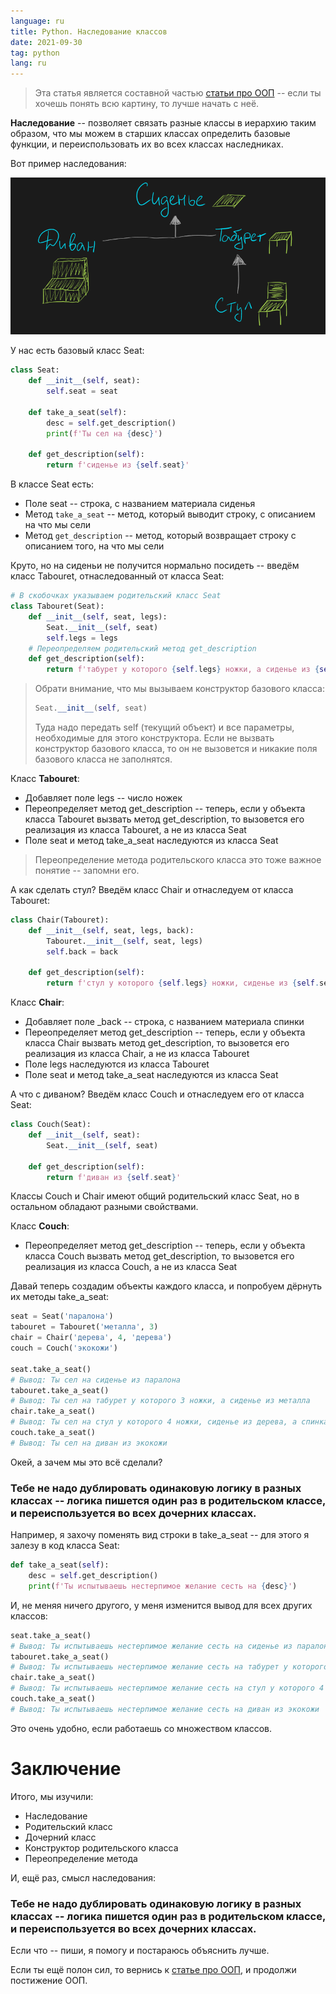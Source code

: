 ```yaml
---
language: ru
title: Python. Наследование классов
date: 2021-09-30
tag: python
lang: ru
---
```


> Эта статья является составной частью [статьи про ООП](../oop) -- если ты хочешь понять всю картину, то лучше начать с неё.

**Наследование** -- позволяет связать разные классы в иерархию таким образом, что мы можем в старших классах определить базовые функции, и переиспользовать их во всех классах наследниках.

Вот пример наследования:

![Наследование](/assets/images/python-classes-inheritance.png)

У нас есть базовый класс Seat:

```python
class Seat:
    def __init__(self, seat):
        self.seat = seat

    def take_a_seat(self):
        desc = self.get_description()
        print(f'Ты сел на {desc}')

    def get_description(self):
        return f'сиденье из {self.seat}'
```

В классе Seat есть:

* Поле seat -- строка, с названием материала сиденья
* Метод `take_a_seat` -- метод, который выводит строку, с описанием на что мы сели
* Метод `get_description` -- метод, который возвращает строку с описанием того, на что мы сели

Круто, но на сиденьи не получится нормально посидеть -- введём класс Tabouret, отнаследованный от класса Seat:

```python
# В скобочках указываем родительский класс Seat
class Tabouret(Seat):
    def __init__(self, seat, legs):
        Seat.__init__(self, seat)
        self.legs = legs
    # Переопределяем родительский метод get_description
    def get_description(self):
        return f'табурет у которого {self.legs} ножки, а сиденье из {self.seat}'
```

> Обрати внимание, что мы вызываем конструктор базового класса:
> ```python
> Seat.__init__(self, seat)
> ```
> Туда надо передать self (текущий объект) и все параметры, необходимые для этого конструктора.
> Если не вызвать конструктор базового класса, то он не вызовется и никакие поля базового класса не заполнятся.

Класс **Tabouret**:

* Добавляет поле legs -- число ножек
* Переопределяет метод get_description -- теперь, если у объекта класса Tabouret вызвать метод get_description, то вызовется его реализация из класса Tabouret, а не из класса Seat
* Поле seat и метод take_a_seat наследуются из класса Seat

> Переопределение метода родительского класса это тоже важное понятие -- запомни его.

А как сделать стул? Введём класс Chair и отнаследуем от класса Tabouret:

```python
class Chair(Tabouret):
    def __init__(self, seat, legs, back):
        Tabouret.__init__(self, seat, legs)
        self.back = back

    def get_description(self):
        return f'стул у которого {self.legs} ножки, сиденье из {self.seat}, а спинка из {self.back}'
```

Класс **Chair**:
* Добавляет поле _back -- строка, с названием материала спинки
* Переопределяет метод get_description -- теперь, если у объекта класса Chair вызвать метод get_description, то вызовется его реализация из класса Chair, а не из класса Tabouret
* Поле legs наследуются из класса Tabouret
* Поле seat и метод take_a_seat наследуются из класса Seat

А что с диваном? Введём класс Couch и отнаследуем его от класса Seat:

```python
class Couch(Seat):
    def __init__(self, seat):
        Seat.__init__(self, seat)

    def get_description(self):
        return f'диван из {self.seat}'
```

Классы Couch и Chair имеют общий родительский класс Seat, но в остальном обладают разными свойствами.

Класс **Couch**:

* Переопределяет метод get_description -- теперь, если у объекта класса Couch вызвать метод get_description, то вызовется его реализация из класса Couch, а не из класса Seat

Давай теперь создадим объекты каждого класса, и попробуем дёрнуть их методы take_a_seat:

```python
seat = Seat('паралона')
tabouret = Tabouret('металла', 3)
chair = Chair('дерева', 4, 'дерева')
couch = Couch('экокожи')

seat.take_a_seat()
# Вывод: Ты сел на сиденье из паралона
tabouret.take_a_seat()
# Вывод: Ты сел на табурет у которого 3 ножки, а сиденье из металла
chair.take_a_seat()
# Вывод: Ты сел на стул у которого 4 ножки, сиденье из дерева, а спинка из дерева
couch.take_a_seat()
# Вывод: Ты сел на диван из экокожи
```

Окей, а зачем мы это всё сделали?

### Тебе не надо дублировать одинаковую логику в разных классах -- логика пишется один раз в родительском классе, и переиспользуется во всех дочерних классах.

Например, я захочу поменять вид строки в take_a_seat -- для этого я залезу в код класса Seat:

```python
def take_a_seat(self):
    desc = self.get_description()
    print(f'Ты испытываешь нестерпимое желание сесть на {desc}')
```

И, не меняя ничего другого, у меня изменится вывод для всех других классов:

```python
seat.take_a_seat()
# Вывод: Ты испытываешь нестерпимое желание сесть на сиденье из паралона
tabouret.take_a_seat()
# Вывод: Ты испытываешь нестерпимое желание сесть на табурет у которого 3 ножки, а сиденье из металла
chair.take_a_seat()
# Вывод: Ты испытываешь нестерпимое желание сесть на стул у которого 4 ножки, сиденье из дерева, а спинка из дерева
couch.take_a_seat()
# Вывод: Ты испытываешь нестерпимое желание сесть на диван из экокожи
```

Это очень удобно, если работаешь со множеством классов.

# Заключение

Итого, мы изучили:

* Наследование
* Родительский класс
* Дочерний класс
* Конструктор родительского класса
* Переопределение метода

И, ещё раз, смысл наследования:

### Тебе не надо дублировать одинаковую логику в разных классах -- логика пишется один раз в родительском классе, и переиспользуется во всех дочерних классах.

Если что -- пиши, я помогу и постараюсь объяснить лучше.

Если ты ещё полон сил, то вернись к [статье про ООП](../oop), и продолжи постижение ООП.
